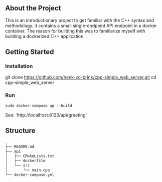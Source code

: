 ## About the Project
This is an introductionary project to get familiar with the C++ syntax and methodology. It contains a small single-endpoint API endpoint in a docker container. The reason for building this was to familiarize myself with building a dockerized C++ application.

## Getting Started

### Installation
git clone https://github.com/henk-vd-brink/cpp-simple_web_server.git
cd cpp-simple_web_server

### Run
```
sudo docker-compose up --build
```

See: 'http://localhost:8123/api/greeting'

## Structure
```bash
.
├── README.md
├── api
│   ├── CMakeLists.txt
│   ├── dockerfile
│   └── src
│       └── main.cpp
└── docker-compose.yml
```
